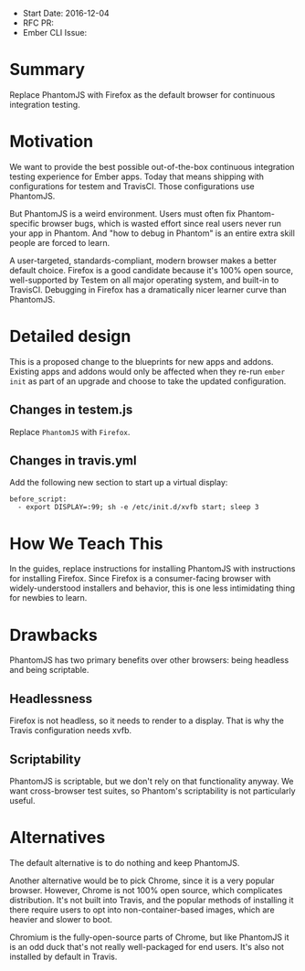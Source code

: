 - Start Date: 2016-12-04
- RFC PR: 
- Ember CLI Issue: 

# Summary

Replace PhantomJS with Firefox as the default browser for continuous integration testing.

# Motivation

We want to provide the best possible out-of-the-box continuous integration testing experience for Ember apps. Today that means shipping with configurations for testem and TravisCI. Those configurations use PhantomJS.

But PhantomJS is a weird environment. Users must often fix Phantom-specific browser bugs, which is wasted effort since real users never run your app in Phantom. And "how to debug in Phantom" is an entire extra skill people are forced to learn.

A user-targeted, standards-compliant, modern browser makes a better default choice. Firefox is a good candidate because it's 100% open source, well-supported by Testem on all major operating system, and built-in to TravisCI. Debugging in Firefox has a dramatically nicer learner curve than PhantomJS.

# Detailed design

This is a proposed change to the blueprints for new apps and addons. Existing apps and addons would only be affected when they re-run `ember init` as part of an upgrade and choose to take the updated configuration.

## Changes in testem.js

Replace `PhantomJS` with `Firefox`.

## Changes in travis.yml

Add the following new section to start up a virtual display:

```
before_script:
  - export DISPLAY=:99; sh -e /etc/init.d/xvfb start; sleep 3
```

# How We Teach This

In the guides, replace instructions for installing PhantomJS with instructions for installing Firefox. Since Firefox is a consumer-facing browser with widely-understood installers and behavior, this is one less intimidating thing for newbies to learn.

# Drawbacks

PhantomJS has two primary benefits over other browsers: being headless and being scriptable.

## Headlessness

Firefox is not headless, so it needs to render to a display. That is why the Travis configuration needs xvfb.

## Scriptability

PhantomJS is scriptable, but we don't rely on that functionality anyway. We want cross-browser test suites, so Phantom's scriptability is not particularly useful.

# Alternatives

The default alternative is to do nothing and keep PhantomJS.

Another alternative would be to pick Chrome, since it is a very popular browser. However, Chrome is not 100% open source, which complicates distribution. It's not built into Travis, and the popular methods of installing it there require users to opt into non-container-based images, which are heavier and slower to boot.

Chromium is the fully-open-source parts of Chrome, but like PhantomJS it is an odd duck that's not really well-packaged for end users. It's also not installed by default in Travis.



